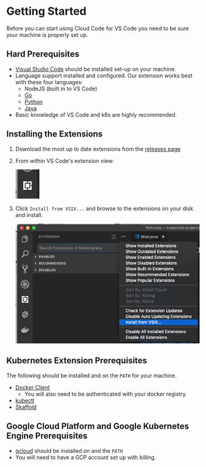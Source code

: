 # Getting Started

Before you can start using Cloud Code for VS Code you need to be sure your machine
is properly set up.

## Hard Prerequisites

* [Visual Studio Code](https://code.visualstudio.com/) should be installed set-up on your machine.
* Language support installed and configured.  Our extension works best with these four languages:
    * NodeJS (built in to VS Code)
    * [Go](https://marketplace.visualstudio.com/items?itemName=ms-vscode.Go)
    * [Python](https://marketplace.visualstudio.com/items?itemName=ms-python.python)
    * [Java](https://marketplace.visualstudio.com/items?itemName=vscjava.vscode-java-debug)
* Basic knowledge of VS Code and k8s are highly recommended.


## Installing the Extensions
1. Download the most up to date extensions from the [releases page](https://github.com/GoogleCloudPlatform/vscode-extensions-docs/releases)

1. From within VS Code's extension view:

    ![Extension Viewlet](images/extensionView.png)

1. Click `Install from VSIX...` and browse to the extensions on your disk and install.

    ![Install from VSIX](images/installFromVSIX.png)

## Kubernetes Extension Prerequisites
The following should be installed and on the `PATH` for your machine.

* [Docker Client](https://docs.docker.com/install/)
    * You will also need to be authenticated with your docker registry.
* [kubectl](https://kubernetes.io/docs/tasks/tools/install-kubectl/)
* [Skaffold](https://github.com/GoogleContainerTools/skaffold#installation)

## Google Cloud Platform and Google Kubernetes Engine Prerequisites

* [gcloud](https://cloud.google.com/sdk/gcloud/) should be installed on and the `PATH`
* You will need to have a GCP account set up with billing.
